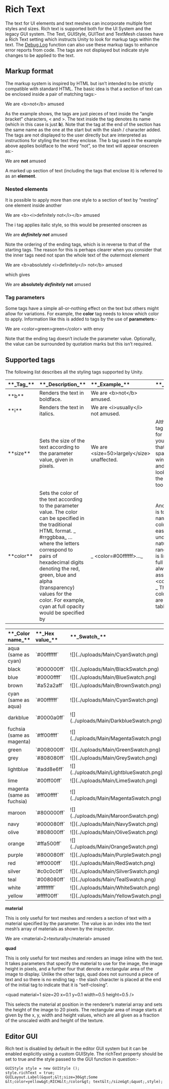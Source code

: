 # Rich Text

<!--BeginSwitchLink--><!--EndSwitchLink-->
<div class="clear"></div>

The text for UI elements and text meshes can incorporate multiple font styles and sizes. Rich text is supported both for the UI System and the legacy GUI system. The Text, GUIStyle, GUIText and TextMesh classes have a <span class="doc-keyword">Rich Text</span> setting which instructs Unity to look for markup tags within the text. The [Debug.Log](../ScriptReference/Debug.Log.html) function can also use these markup tags to enhance error reports from code. The tags are not displayed but indicate style changes to be applied to the text.

## Markup format

The markup system is inspired by HTML but isn’t intended to be strictly compatible with standard HTML. The basic idea is that a section of text can be enclosed inside a pair of matching tags:-

   We are &lt;b&gt;not&lt;/b&gt; amused

As the example shows, the tags are just pieces of text inside the “angle bracket” characters, &lt; and &gt;. The text inside the tag denotes its name (which in this case is just **b**). Note that the tag at the end of the section has the same name as the one at the start but with the slash / character added. The tags are not displayed to the user directly but are interpreted as instructions for styling the text they enclose. The b tag used in the example above applies boldface to the word “not”, so the text will appear onscreen as:-

   We are **not** amused

A marked up section of text (including the tags that enclose it) is referred to as an **element**.

### Nested elements

It is possible to apply more than one style to a section of text by “nesting” one element inside another

   We are &lt;b&gt;&lt;i&gt;definitely not&lt;/i&gt;&lt;/b&gt; amused

The i tag applies italic style, so this would be presented onscreen as

   We are **_definitely not_** amused

Note the ordering of the ending tags, which is in reverse to that of the starting tags. The reason for this is perhaps clearer when you consider that the inner tags need not span the whole text of the outermost element

   We are &lt;b&gt;absolutely &lt;i&gt;definitely&lt;/i&gt; not&lt;/b&gt; amused

which gives

   We are **absolutely _definitely_ not** amused

### Tag parameters

Some tags have a simple all-or-nothing effect on the text but others might allow for variations. For example, the **color** tag needs to know which color to apply. Information like this is added to tags by the use of **parameters**:-

   We are &lt;color=green&gt;green&lt;/color&gt; with envy

Note that the ending tag doesn’t include the parameter value. Optionally, the value can be surrounded by quotation marks but this isn’t required.

## Supported tags

The following list describes all the styling tags supported by Unity.

<table>
<colgroup>
<col style="text-align:left;">
<col style="text-align:left;">
<col style="text-align:left;">
</colgroup>

<thead>
<tr>
	<th style="text-align:left;">**_Tag_**</th>
	<th style="text-align:left;">**_Description_**</th>
	<th style="text-align:left;">**_Example_**</th>
	<th style="text-align:left;">**_Notes_**</th>
</tr>
</thead>

<tbody>
<tr>
	<td style="text-align:left;">**b**</td>
	<td style="text-align:left;">Renders the text in boldface.</td>
	<td style="text-align:left;">   We are &lt;b&gt;not&lt;/b&gt; amused.</td>
	<td style="text-align:left;"></td>
</tr>
<tr>
	<td style="text-align:left;">**i**</td>
	<td style="text-align:left;">Renders the text in italics.</td>
	<td style="text-align:left;">   We are &lt;i&gt;usually&lt;/i&gt; not amused.</td>
	<td style="text-align:left;"></td>
</tr>
<tr>
	<td style="text-align:left;">**size**</td>
	<td style="text-align:left;">Sets the size of the text according to the parameter value, given in pixels.</td>
	<td style="text-align:left;">   We are &lt;size=50&gt;largely&lt;/size&gt; unaffected.</td>
	<td style="text-align:left;">Although this tag is available for Debug.Log, you will find that the line spacing in the window bar and Console looks strange if the size is set too large.</td>
</tr>
<tr>
	<td style="text-align:left;">**color**</td>
	<td style="text-align:left;">Sets the color of the text according to the parameter value. The color can be specified in the traditional HTML format. _   #rrggbbaa_ …where the letters correspond to pairs of hexadecimal digits denoting the red, green, blue and alpha (transparency) values for the color. For example, cyan at full opacity would be specified by</td>
	<td style="text-align:left;">_   &lt;color=#00ffffff&gt;…_</td>
	<td style="text-align:left;">Another option is to use the name of the color. This is easier to understand but naturally, the range of colors is limited and full opacity is always assumed. _   &lt;color=cyan&gt;…_ The available color names are given in the table below.</td>
</tr>
</tbody>
</table>

<table>
<colgroup>
<col style="text-align:left;">
<col style="text-align:left;">
</colgroup>

<thead>
<tr>
	<th style="text-align:left;">**_Color name_**</th>
	<th style="text-align:left;">**_Hex value_**</th>
	<th style="text-align:left;">**_Swatch_**</th>
</tr>
</thead>

<tbody>
<tr>
	<td style="text-align:left;">aqua (same as cyan)</td>
	<td style="text-align:left;">`#00ffffff`</td>
	<td style="text-align:left;">![](../uploads/Main/CyanSwatch.png)</td>
</tr>
<tr>
	<td style="text-align:left;">black</td>
	<td style="text-align:left;">`#000000ff`</td>
	<td style="text-align:left;">![](../uploads/Main/BlackSwatch.png)</td>
</tr>
<tr>
	<td style="text-align:left;">blue</td>
	<td style="text-align:left;">`#0000ffff`</td>
	<td style="text-align:left;">![](../uploads/Main/BlueSwatch.png)</td>
</tr>
<tr>
	<td style="text-align:left;">brown</td>
	<td style="text-align:left;">`#a52a2aff`</td>
	<td style="text-align:left;">![](../uploads/Main/BrownSwatch.png)</td>
</tr>
<tr>
	<td style="text-align:left;">cyan (same as aqua)</td>
	<td style="text-align:left;">`#00ffffff`</td>
	<td style="text-align:left;">![](../uploads/Main/CyanSwatch.png)</td>
</tr>
<tr>
	<td style="text-align:left;">darkblue</td>
	<td style="text-align:left;">`#0000a0ff`</td>
	<td style="text-align:left;">![](../uploads/Main/DarkblueSwatch.png)</td>
</tr>
<tr>
	<td style="text-align:left;">fuchsia (same as magenta)</td>
	<td style="text-align:left;">`#ff00ffff`</td>
	<td style="text-align:left;">![](../uploads/Main/MagentaSwatch.png)</td>
</tr>
<tr>
	<td style="text-align:left;">green</td>
	<td style="text-align:left;">`#008000ff`</td>
	<td style="text-align:left;">![](../uploads/Main/GreenSwatch.png)</td>
</tr>
<tr>
	<td style="text-align:left;">grey</td>
	<td style="text-align:left;">`#808080ff`</td>
	<td style="text-align:left;">![](../uploads/Main/GreySwatch.png)</td>
</tr>
<tr>
	<td style="text-align:left;">lightblue</td>
	<td style="text-align:left;">`#add8e6ff`</td>
	<td style="text-align:left;">![](../uploads/Main/LightblueSwatch.png)</td>
</tr>
<tr>
	<td style="text-align:left;">lime</td>
	<td style="text-align:left;">`#00ff00ff`</td>
	<td style="text-align:left;">![](../uploads/Main/LimeSwatch.png)</td>
</tr>
<tr>
	<td style="text-align:left;">magenta (same as fuchsia)</td>
	<td style="text-align:left;">`#ff00ffff`</td>
	<td style="text-align:left;">![](../uploads/Main/MagentaSwatch.png)</td>
</tr>
<tr>
	<td style="text-align:left;">maroon</td>
	<td style="text-align:left;">`#800000ff`</td>
	<td style="text-align:left;">![](../uploads/Main/MaroonSwatch.png)</td>
</tr>
<tr>
	<td style="text-align:left;">navy</td>
	<td style="text-align:left;">`#000080ff`</td>
	<td style="text-align:left;">![](../uploads/Main/NavySwatch.png)</td>
</tr>
<tr>
	<td style="text-align:left;">olive</td>
	<td style="text-align:left;">`#808000ff`</td>
	<td style="text-align:left;">![](../uploads/Main/OliveSwatch.png)</td>
</tr>
<tr>
	<td style="text-align:left;">orange</td>
	<td style="text-align:left;">`#ffa500ff`</td>
	<td style="text-align:left;">![](../uploads/Main/OrangeSwatch.png)</td>
</tr>
<tr>
	<td style="text-align:left;">purple</td>
	<td style="text-align:left;">`#800080ff`</td>
	<td style="text-align:left;">![](../uploads/Main/PurpleSwatch.png)</td>
</tr>
<tr>
	<td style="text-align:left;">red</td>
	<td style="text-align:left;">`#ff0000ff`</td>
	<td style="text-align:left;">![](../uploads/Main/RedSwatch.png)</td>
</tr>
<tr>
	<td style="text-align:left;">silver</td>
	<td style="text-align:left;">`#c0c0c0ff`</td>
	<td style="text-align:left;">![](../uploads/Main/SilverSwatch.png)</td>
</tr>
<tr>
	<td style="text-align:left;">teal</td>
	<td style="text-align:left;">`#008080ff`</td>
	<td style="text-align:left;">![](../uploads/Main/TealSwatch.png)</td>
</tr>
<tr>
	<td style="text-align:left;">white</td>
	<td style="text-align:left;">`#ffffffff`</td>
	<td style="text-align:left;">![](../uploads/Main/WhiteSwatch.png)</td>
</tr>
<tr>
	<td style="text-align:left;">yellow</td>
	<td style="text-align:left;">`#ffff00ff`</td>
	<td style="text-align:left;">![](../uploads/Main/YellowSwatch.png)</td>
</tr>
</tbody>
</table>

**material**

This is only useful for text meshes and renders a section of text with a material specified by the parameter. The value is an index into the text mesh’s array of materials as shown by the inspector.

   We are &lt;material=2&gt;texturally&lt;/material&gt; amused

**quad**

This is only useful for text meshes and renders an image inline with the text. It takes parameters that specify the material to use for the image, the image height in pixels, and a further four that denote a rectangular area of the image to display. Unlike the other tags, quad does not surround a piece of text and so there is no ending tag - the slash character is placed at the end of the initial tag to indicate that it is “self-closing”.

   &lt;quad material=1 size=20 x=0.1 y=0.1 width=0.5 height=0.5 /&gt;

This selects the material at position in the renderer’s material array and sets the height of the image to 20 pixels. The rectangular area of image starts at given by the x, y, width and height values, which are all given as a fraction of the unscaled width and height of the texture.

## Editor GUI

Rich text is disabled by default in the editor GUI system but it can be enabled explicitly using a custom GUIStyle. The richText property should be set to true and the style passed to the GUI function in question:-

    GUIStyle style = new GUIStyle ();
    style.richText = true;
    GUILayout.Label(&quot;&lt;size=30&gt;Some &lt;color=yellow&gt;RICH&lt;/color&gt; text&lt;/size&gt;&quot;,style);
    